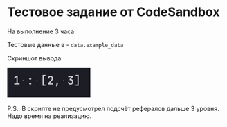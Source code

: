 # Тестовое задание от CodeSandbox

На выполнение 3 часа.

Тестовые данные в - `data.example_data`

Скриншот вывода:

![res_img.png](res_img.png)


P.S.: В скрипте не предусмотрел подсчёт рефералов дальше 3 уровня. Надо время на реализацию.